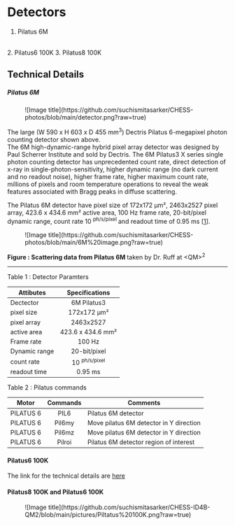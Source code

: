 
# Detectors
1. Pilatus 6M 
<br>
2. Pilatus6 100K 
3. Pilatus8 100K


## Technical Details
#####   Pilatus 6M 

<figure markdown>
  ![Image title](https://github.com/suchismitasarker/CHESS-photos/blob/main/detector.png?raw=true)
</figure>

The large (W 590 x H 603 x D 455 mm<sup>3</sup>) Dectris Pilatus 6-megapixel photon counting detector shown above. 
<br>
The 6M high-dynamic-range hybrid pixel array detector was designed by Paul Scherrer Institute and sold by Dectris. The 6M Pilatus3 X series single photon counting detector has unprecedented count rate, direct detection of x-ray in single-photon-sensitivity, higher dynamic range (no dark current and no readout noise), higher frame rate, higher maximum count rate, millions of pixels and room temperature operations to reveal the weak features associated with Bragg peaks in diffuse scattering.

The Pilatus 6M detector have pixel  size  of  172x172 µm²,  2463x2527 pixel array, 423.6 x 434.6 mm² active area,  100 Hz frame rate,  20-bit/pixel  dynamic  range, count rate 10 <sup> ph/s/pixel </sup>  and  readout  time  of  0.95  ms [[1](https://www.dectris.com/)]. 



<figure markdown>
  ![Image title](https://github.com/suchismitasarker/CHESS-photos/blob/main/6M%20image.png?raw=true)
</figure>
<b> Figure : Scattering data from Pilatus 6M </b> taken by Dr. Ruff at &#60QM&#62<sup>2</sup>

---

Table 1 : Detector Paramters

| Attibutes | Specifications | 
| -------------- | :---------: | 
| Dectector | 6M Pilatus3 | 
| pixel  size | 172x172 µm²| 
| pixel array | 2463x2527 | 
| active area | 423.6 x 434.6 mm² | 
| Frame rate | 100 Hz | 
| Dynamic  range | 20-bit/pixel | 
| count rate  | 10 <sup> ph/s/pixel </sup> | 
| readout  time  | 0.95  ms | 





Table 2 :  Pilatus commands

| Motor | Commands | Comments | 
| -------------- | :---------: | ---------- |  
| PILATUS 6 | PIL6 | Pilatus 6M detector | 
| PILATUS 6 | Pil6my | Move pilatus 6M detector in Y direction |
| PILATUS 6 | Pil6mz | Move pilatus 6M detector in Y direction |
| PILATUS 6 | Pilroi | Pilatus 6M detector region of interest |


#### Pilatus6 100K 

The link for the technical details are [here](https://media.dectris.com/Technical_Specification_PILATUS_100K-S_V1_8.pdf) 




#### Pilatus8 100K and Pilatus6 100K

<figure markdown>
  ![Image title](https://github.com/suchismitasarker/CHESS-ID4B-QM2/blob/main/pictures/Piltatus%20100K.png?raw=true)
</figure>





